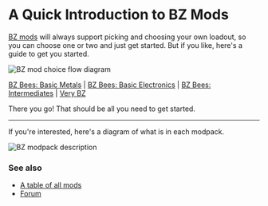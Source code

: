 # A Quick Introduction to BZ Mods

[BZ mods](https://forums.factorio.com/viewtopic.php?f=190&t=98515) will always support picking and choosing your own loadout, so you can choose one or two and just get started. But if you like, here's a guide to get you started.

![BZ mod choice flow diagram](https://lucid.app/publicSegments/view/b77ce2f0-1601-4003-ba3a-e12e999b6453/image.png)


[BZ Bees: Basic Metals](https://mods.factorio.com/mod/bzbbasics)&nbsp;|&nbsp;[BZ Bees: Basic Electronics](https://mods.factorio.com/mod/bzbelectronics)&nbsp;|&nbsp;[BZ Bees: Intermediates](https://mods.factorio.com/mod/bzbintermediates)&nbsp;|&nbsp;[Very BZ](https://mods.factorio.com/mod/bzvery)



There you go! That should be all you need to get started.

----

If you're interested, here's a diagram of what is in each modpack.

![BZ modpack description](https://lucid.app/publicSegments/view/f446214b-6609-48ba-986e-6f9b5db95603/image.png)


### See also
- [A table of all mods](https://brevven.github.io/bz/mods/all)
- [Forum](https://forums.factorio.com/viewtopic.php?f=190&t=98515)
